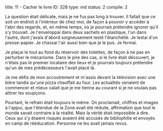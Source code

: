 title:          11 - Cacher le livre
ID:             328
type:           md
status:         2
compile:        2


La question était délicate, mais je ne fus pas long à trouver. Il fallait que ce soit un endroit à l'intérieur de chez moi, de façon à pouvoir y accéder à l'abri des regards, et, en même temps, où je pourrais prétendre ignorer qu'il s'y trouvait. Je l'enveloppai dans deux sachets en plastique, l'un dans l'autre, dont j'avais d'abord soigneusement testé l'étanchéité. Je lestai d'un presse-papier. Je chassai l'air aussi bien que je le pus. Je fermai.

Je plaçai le tout au fond du réservoir des toilettes, de façon à ne pas en perturber le mécanisme. Dans le pire des cas, si le livre était découvert, je n'étais pas le premier locataire des lieux et je pourrais toujours prétendre qu'un de mes prédécesseurs l'avait placé là.

Je me défis de mon accoutrement et m'assis devant la télévision avec une bière tandis qu'une pizza chauffait au four. Les actualités venaient de commencer et mieux valait que je me tienne au courant si je ne voulais pas attirer les soupçons.

Pourtant, le refrain était toujours le même. On proclamait, chiffres et images à l'appui, que l'étendue de la Zone avait été réduite, affirmation que tout le monde savait contraire à la réalité. Mais la vérité était impossible à dire. Ceux qui s'y étaient risqués avaient été accusés de bibliophilie et envoyés en camp de rééducation. Personne ne les avait jamais revus. 
